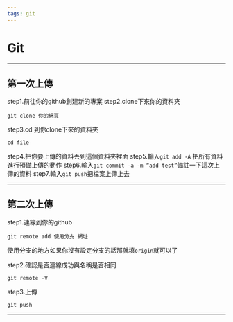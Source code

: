 ```yaml
---
tags: git
---
```

# Git
---
## 第一次上傳
step1.前往你的github創建新的專案
step2.clone下來你的資料夾
```cmake=
git clone 你的網頁
```
step3.cd 到你clone下來的資料夾
```cmake=
cd file
```
step4.把你要上傳的資料丟到這個資料夾裡面
step5.輸入```git add -A``` 把所有資料進行預備上傳的動作
step6.輸入```git commit -a -m “add test”```備註一下這次上傳的資料
step7.輸入```git push```把檔案上傳上去

---
## 第二次上傳
step1.連線到你的github
```cmake=
git remote add 使用分支 網址
```
使用分支的地方如果你沒有設定分支的話那就填```origin```就可以了

step2.確認是否連線成功與名稱是否相同
```cmake=
git remote -V
```
step3.上傳
```cmake=
git push
```
---
